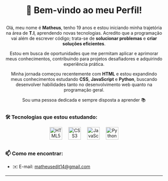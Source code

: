<h1 align="center">👋 Bem-vindo ao meu Perfil!</h1>

##

<p align="center">
  Olá, meu nome é <strong>Matheus</strong>, tenho 19 anos e estou iniciando minha trajetória na área de <strong>T.I</strong>, aprendendo novas tecnologias. Acredito que a programação vai além de escrever código; trata-se de <strong>solucionar problemas</strong> e <strong>criar soluções eficientes</strong>.
</p>

<p align="center">
  Estou em busca de oportunidades que me permitam aplicar e aprimorar meus conhecimentos, contribuindo para projetos desafiadores e adquirindo experiência prática.
</p>

<p align="center">
  Minha jornada começou recentemente com <strong>HTML</strong> e estou expandindo meus conhecimentos estudando <strong>CSS</strong>, <strong>JavaScript</strong> e <strong>Python</strong>, buscando desenvolver habilidades tanto no desenvolvimento web quanto na programação geral.
</p>

<p align="center">
  Sou uma pessoa dedicada e sempre disposta a aprender 📚
</p>

##

### 🛠️ Tecnologias que estou estudando:

<div align="center">
  <img src="https://cdn.jsdelivr.net/gh/devicons/devicon/icons/html5/html5-original.svg" height="40" alt="HTML5 logo" />
  <img width="12" />
  <img src="https://cdn.jsdelivr.net/gh/devicons/devicon/icons/css3/css3-original.svg" height="40" alt="CSS3 logo" />
  <img width="12" />
  <img src="https://cdn.jsdelivr.net/gh/devicons/devicon/icons/javascript/javascript-original.svg" height="40" alt="JavaScript logo" />
  <img width="12" />
  <img src="https://cdn.jsdelivr.net/gh/devicons/devicon/icons/python/python-original.svg" height="40" alt="Python logo" />
</div>

##

### 📫 Como me encontrar:

- ✉️ E-mail: matheusedit14@gmail.com

---


